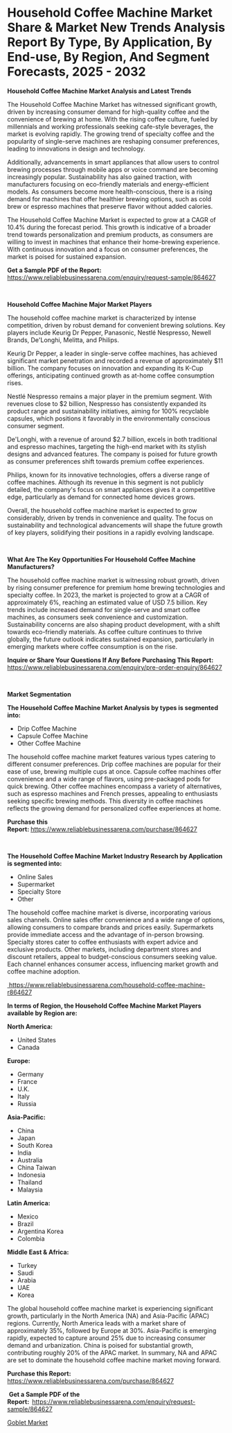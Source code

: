 <p><h1>Household Coffee Machine Market Share & Market New Trends Analysis Report By Type, By Application, By End-use, By Region, And Segment Forecasts, 2025 - 2032</h1></p><p><strong>Household Coffee Machine Market Analysis and Latest Trends</strong></p>
<p><p>The Household Coffee Machine Market has witnessed significant growth, driven by increasing consumer demand for high-quality coffee and the convenience of brewing at home. With the rising coffee culture, fueled by millennials and working professionals seeking cafe-style beverages, the market is evolving rapidly. The growing trend of specialty coffee and the popularity of single-serve machines are reshaping consumer preferences, leading to innovations in design and technology.</p><p>Additionally, advancements in smart appliances that allow users to control brewing processes through mobile apps or voice command are becoming increasingly popular. Sustainability has also gained traction, with manufacturers focusing on eco-friendly materials and energy-efficient models. As consumers become more health-conscious, there is a rising demand for machines that offer healthier brewing options, such as cold brew or espresso machines that preserve flavor without added calories.</p><p>The Household Coffee Machine Market is expected to grow at a CAGR of 10.4% during the forecast period. This growth is indicative of a broader trend towards personalization and premium products, as consumers are willing to invest in machines that enhance their home-brewing experience. With continuous innovation and a focus on consumer preferences, the market is poised for sustained expansion.</p></p>
<p><strong>Get a Sample PDF of the Report:&nbsp;</strong> <a href="https://www.reliablebusinessarena.com/enquiry/request-sample/864627?utm_campaign=3008&utm_medium=2&utm_source=Github&utm_content=ia&utm_term=04042025&utm_id=household-coffee-machine">https://www.reliablebusinessarena.com/enquiry/request-sample/864627</a></p>
<p>&nbsp;</p>
<p><strong>Household Coffee Machine Major Market Players</strong></p>
<p><p>The household coffee machine market is characterized by intense competition, driven by robust demand for convenient brewing solutions. Key players include Keurig Dr Pepper, Panasonic, Nestlé Nespresso, Newell Brands, De'Longhi, Melitta, and Philips.</p><p>Keurig Dr Pepper, a leader in single-serve coffee machines, has achieved significant market penetration and recorded a revenue of approximately $11 billion. The company focuses on innovation and expanding its K-Cup offerings, anticipating continued growth as at-home coffee consumption rises.</p><p>Nestlé Nespresso remains a major player in the premium segment. With revenues close to $2 billion, Nespresso has consistently expanded its product range and sustainability initiatives, aiming for 100% recyclable capsules, which positions it favorably in the environmentally conscious consumer segment.</p><p>De'Longhi, with a revenue of around $2.7 billion, excels in both traditional and espresso machines, targeting the high-end market with its stylish designs and advanced features. The company is poised for future growth as consumer preferences shift towards premium coffee experiences.</p><p>Philips, known for its innovative technologies, offers a diverse range of coffee machines. Although its revenue in this segment is not publicly detailed, the company's focus on smart appliances gives it a competitive edge, particularly as demand for connected home devices grows.</p><p>Overall, the household coffee machine market is expected to grow considerably, driven by trends in convenience and quality. The focus on sustainability and technological advancements will shape the future growth of key players, solidifying their positions in a rapidly evolving landscape.</p></p>
<p>&nbsp;</p>
<p><strong>What Are The Key Opportunities For Household Coffee Machine Manufacturers?</strong></p>
<p><p>The household coffee machine market is witnessing robust growth, driven by rising consumer preference for premium home brewing technologies and specialty coffee. In 2023, the market is projected to grow at a CAGR of approximately 6%, reaching an estimated value of USD 7.5 billion. Key trends include increased demand for single-serve and smart coffee machines, as consumers seek convenience and customization. Sustainability concerns are also shaping product development, with a shift towards eco-friendly materials. As coffee culture continues to thrive globally, the future outlook indicates sustained expansion, particularly in emerging markets where coffee consumption is on the rise.</p></p>
<p><strong>Inquire or Share Your Questions If Any Before Purchasing This Report:</strong> <a href="https://www.reliablebusinessarena.com/enquiry/pre-order-enquiry/864627?utm_campaign=3008&utm_medium=2&utm_source=Github&utm_content=ia&utm_term=04042025&utm_id=household-coffee-machine">https://www.reliablebusinessarena.com/enquiry/pre-order-enquiry/864627</a></p>
<p>&nbsp;</p>
<p><strong>Market Segmentation</strong></p>
<p><strong>The Household Coffee Machine Market Analysis by types is segmented into:</strong></p>
<p><ul><li>Drip Coffee Machine</li><li>Capsule Coffee Machine</li><li>Other Coffee Machine</li></ul></p>
<p><p>The household coffee machine market features various types catering to different consumer preferences. Drip coffee machines are popular for their ease of use, brewing multiple cups at once. Capsule coffee machines offer convenience and a wide range of flavors, using pre-packaged pods for quick brewing. Other coffee machines encompass a variety of alternatives, such as espresso machines and French presses, appealing to enthusiasts seeking specific brewing methods. This diversity in coffee machines reflects the growing demand for personalized coffee experiences at home.</p></p>
<p><strong>Purchase this Report:&nbsp;</strong><a href="https://www.reliablebusinessarena.com/purchase/864627?utm_campaign=3008&utm_medium=2&utm_source=Github&utm_content=ia&utm_term=04042025&utm_id=household-coffee-machine">https://www.reliablebusinessarena.com/purchase/864627</a></p>
<p>&nbsp;</p>
<p><strong>The Household Coffee Machine Market Industry Research by Application is segmented into:</strong></p>
<p><ul><li>Online Sales</li><li>Supermarket</li><li>Specialty Store</li><li>Other</li></ul></p>
<p><p>The household coffee machine market is diverse, incorporating various sales channels. Online sales offer convenience and a wide range of options, allowing consumers to compare brands and prices easily. Supermarkets provide immediate access and the advantage of in-person browsing. Specialty stores cater to coffee enthusiasts with expert advice and exclusive products. Other markets, including department stores and discount retailers, appeal to budget-conscious consumers seeking value. Each channel enhances consumer access, influencing market growth and coffee machine adoption.</p></p>
<p><a href="https://www.reliablebusinessarena.com/household-coffee-machine-r864627?utm_campaign=3008&utm_medium=2&utm_source=Github&utm_content=ia&utm_term=04042025&utm_id=household-coffee-machine">&nbsp;https://www.reliablebusinessarena.com/household-coffee-machine-r864627</a></p>
<p><strong>In terms of Region, the Household Coffee Machine Market Players available by Region are:</strong></p>
<p>
    <p> <strong> North America: </strong>
        <ul>
            <li>United States</li>
            <li>Canada</li>
        </ul>
        </p> 
    <p> <strong> Europe: </strong>
        <ul>
            <li>Germany</li>
            <li>France</li>
            <li>U.K.</li>
            <li>Italy</li>
            <li>Russia</li>
        </ul>
        </p> 
    <p> <strong> Asia-Pacific: </strong>
        <ul>
            <li>China</li>
            <li>Japan</li>
            <li>South Korea</li>
            <li>India</li>
            <li>Australia</li>
            <li>China Taiwan</li>
            <li>Indonesia</li>
            <li>Thailand</li>
            <li>Malaysia</li>
        </ul>
        </p> 
    <p> <strong> Latin America: </strong>
        <ul>
            <li>Mexico</li>
            <li>Brazil</li>
            <li>Argentina Korea</li>
            <li>Colombia</li>
        </ul>
        </p> 
    <p> <strong> Middle East & Africa: </strong>
        <ul>
            <li>Turkey</li>
            <li>Saudi</li>
            <li>Arabia</li>
            <li>UAE</li>
            <li>Korea</li>
        </ul>
    </p>
    </p>
<p><p>The global household coffee machine market is experiencing significant growth, particularly in the North America (NA) and Asia-Pacific (APAC) regions. Currently, North America leads with a market share of approximately 35%, followed by Europe at 30%. Asia-Pacific is emerging rapidly, expected to capture around 25% due to increasing consumer demand and urbanization. China is poised for substantial growth, contributing roughly 20% of the APAC market. In summary, NA and APAC are set to dominate the household coffee machine market moving forward.</p></p>
<p><strong>Purchase this Report: </strong><a href="https://www.reliablebusinessarena.com/purchase/864627?utm_campaign=3008&utm_medium=2&utm_source=Github&utm_content=ia&utm_term=04042025&utm_id=household-coffee-machine">https://www.reliablebusinessarena.com/purchase/864627</a></p>
<p>&nbsp;<strong>Get a Sample PDF of the Report:&nbsp;&nbsp;</strong><a href="https://www.reliablebusinessarena.com/enquiry/request-sample/864627?utm_campaign=3008&utm_medium=2&utm_source=Github&utm_content=ia&utm_term=04042025&utm_id=household-coffee-machine">https://www.reliablebusinessarena.com/enquiry/request-sample/864627</a></p>
<p><strong></strong></p>
<p><p><a href="https://github.com/balapopepi/Market-Research-Report-List-1/blob/main/goblet-market.md?utm_campaign=3008&utm_medium=2&utm_source=Github&utm_content=ia&utm_term=04042025&utm_id=household-coffee-machine">Goblet Market</a></p></p>